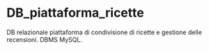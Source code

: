 # DB_piattaforma_ricette
DB relazionale piattaforma di condivisione di ricette e gestione delle recensioni. DBMS MySQL.
